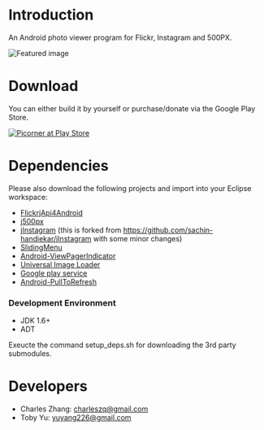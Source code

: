 # Introduction
An Android photo viewer program for Flickr, Instagram and 500PX.

![Featured image](http://farm9.staticflickr.com/8098/8413565682_f361c09d1f_z.jpg)

# Download

You can either build it by yourself or purchase/donate via the Google Play Store.

<a href="https://play.google.com/store/apps/details?id=com.gmail.charleszq.picorner">![Picorner at Play Store](http://developer.android.com/images/brand/en_generic_rgb_wo_60.png)</a>


# Dependencies
Please also download the following projects and import into your Eclipse workspace:
* [FlickrjApi4Android](https://github.com/yuyang226/FlickrjApi4Android)
* [j500px](https://github.com/yuyang226/j500px)
* [jInstagram](https://github.com/charleszq/jInstagram) (this is forked from https://github.com/sachin-handiekar/jInstagram with some minor changes)
* [SlidingMenu](https://github.com/jfeinstein10/SlidingMenu)
* [Android-ViewPagerIndicator](https://github.com/JakeWharton/Android-ViewPagerIndicator)
* [Universal Image Loader](https://github.com/nostra13/Android-Universal-Image-Loader)
* [Google play service](http://developer.android.com/google/play-services/setup.html)
* [Android-PullToRefresh](https://github.com/chrisbanes/Android-PullToRefresh)

### Development Environment
* JDK 1.6+
* ADT

Exeucte the command setup_deps.sh for downloading the 3rd party submodules.

# Developers
* Charles Zhang: <charleszq@gmail.com>
* Toby Yu: <yuyang226@gmail.com>
